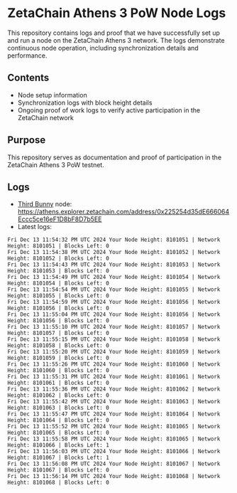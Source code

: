 # ZetaChain Athens 3 PoW Node Logs
This repository contains logs and proof that we have successfully set up and run a node on the ZetaChain Athens 3 network. The logs demonstrate continuous node operation, including synchronization details and performance.

## Contents
- Node setup information
- Synchronization logs with block height details
- Ongoing proof of work logs to verify active participation in the ZetaChain network

## Purpose
This repository serves as documentation and proof of participation in the ZetaChain Athens 3 PoW testnet.

## Logs

- [Third Bunny](https://thirdbunny.xyz/) node: https://athens.explorer.zetachain.com/address/0x225254d35dE666064Eccc5ce16eF1D8bF8D7b5EE
- Latest logs:
```
Fri Dec 13 11:54:32 PM UTC 2024 Your Node Height: 8101051 | Network Height: 8101051 | Blocks Left: 0
Fri Dec 13 11:54:38 PM UTC 2024 Your Node Height: 8101052 | Network Height: 8101052 | Blocks Left: 0
Fri Dec 13 11:54:43 PM UTC 2024 Your Node Height: 8101053 | Network Height: 8101053 | Blocks Left: 0
Fri Dec 13 11:54:49 PM UTC 2024 Your Node Height: 8101054 | Network Height: 8101054 | Blocks Left: 0
Fri Dec 13 11:54:54 PM UTC 2024 Your Node Height: 8101055 | Network Height: 8101055 | Blocks Left: 0
Fri Dec 13 11:54:59 PM UTC 2024 Your Node Height: 8101056 | Network Height: 8101056 | Blocks Left: 0
Fri Dec 13 11:55:04 PM UTC 2024 Your Node Height: 8101056 | Network Height: 8101056 | Blocks Left: 0
Fri Dec 13 11:55:10 PM UTC 2024 Your Node Height: 8101057 | Network Height: 8101057 | Blocks Left: 0
Fri Dec 13 11:55:15 PM UTC 2024 Your Node Height: 8101058 | Network Height: 8101058 | Blocks Left: 0
Fri Dec 13 11:55:20 PM UTC 2024 Your Node Height: 8101059 | Network Height: 8101059 | Blocks Left: 0
Fri Dec 13 11:55:26 PM UTC 2024 Your Node Height: 8101060 | Network Height: 8101060 | Blocks Left: 0
Fri Dec 13 11:55:31 PM UTC 2024 Your Node Height: 8101061 | Network Height: 8101061 | Blocks Left: 0
Fri Dec 13 11:55:36 PM UTC 2024 Your Node Height: 8101062 | Network Height: 8101062 | Blocks Left: 0
Fri Dec 13 11:55:42 PM UTC 2024 Your Node Height: 8101063 | Network Height: 8101063 | Blocks Left: 0
Fri Dec 13 11:55:47 PM UTC 2024 Your Node Height: 8101064 | Network Height: 8101064 | Blocks Left: 0
Fri Dec 13 11:55:52 PM UTC 2024 Your Node Height: 8101065 | Network Height: 8101065 | Blocks Left: 0
Fri Dec 13 11:55:58 PM UTC 2024 Your Node Height: 8101065 | Network Height: 8101066 | Blocks Left: 1
Fri Dec 13 11:56:03 PM UTC 2024 Your Node Height: 8101066 | Network Height: 8101067 | Blocks Left: 1
Fri Dec 13 11:56:08 PM UTC 2024 Your Node Height: 8101067 | Network Height: 8101067 | Blocks Left: 0
Fri Dec 13 11:56:14 PM UTC 2024 Your Node Height: 8101068 | Network Height: 8101068 | Blocks Left: 0
```
